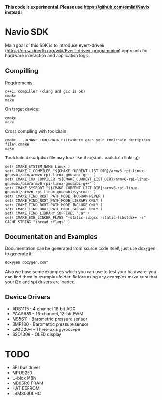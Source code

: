 
**This code is experimental. Please use https://github.com/emlid/Navio instead!**

# Navio SDK

Main goal of this SDK is to introduce event-driven (https://en.wikipedia.org/wiki/Event-driven_programming) approach for hardware interaction and application logic.

## Compilling

Requirements:

	c++11 compiller (clang and gcc is ok)
	cmake
	make

On target device:

	cmake .
	make

Cross compiling with toolchain:

	cmake . -DCMAKE_TOOLCHAIN_FILE=<here goes your toolchain decription file>.cmake
	make

Toolchain description file may look like that(static toolchain linking):

	set( CMAKE_SYSTEM_NAME Linux )
	set( CMAKE_C_COMPILER "${CMAKE_CURRENT_LIST_DIR}/armv6-rpi-linux-gnueabi/bin/armv6-rpi-linux-gnueabi-gcc" )
	set( CMAKE_CXX_COMPILER "${CMAKE_CURRENT_LIST_DIR}/armv6-rpi-linux-gnueabi/bin/armv6-rpi-linux-gnueabi-g++" )
	set( CMAKE_SYSROOT "${CMAKE_CURRENT_LIST_DIR}/armv6-rpi-linux-gnueabi/armv6-rpi-linux-gnueabi/sysroot" )
	set( CMAKE_FIND_ROOT_PATH_MODE_PROGRAM NEVER )
	set( CMAKE_FIND_ROOT_PATH_MODE_LIBRARY ONLY )
	set( CMAKE_FIND_ROOT_PATH_MODE_INCLUDE ONLY )
	set( CMAKE_FIND_ROOT_PATH_MODE_PACKAGE ONLY )
	set( CMAKE_FIND_LIBRARY_SUFFIXES ".a" )
	set( CMAKE_EXE_LINKER_FLAGS "-static-libgcc -static-libstdc++ -s" CACHE STRING "thread cflags" )

## Documentation and Examples

Documentation can be generated from source code itself, just use doxygen to generate it:

	doxygen doxygen.conf

Also we have some examples which you can use to test your hardware, you can find them in examples folder.
Before using any examples make sure that your i2c and spi drivers are loaded.

## Device Drivers

* ADS1115 - 4 channel 16-bit ADC
* PCA9685 - 16-channel, 12-bit PWM
* MS5611 - Barometric pressure sensor
* BMP180 - Barometric pressure sensor
* L3GD20H - Three-axis gyroscope
* SSD1306 - OLED display

# TODO

* SPI bus driver
* MPU9250
* U-blox M8N
* MB85RC FRAM
* HAT EEPROM
* LSM303DLHC

